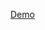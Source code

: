 [Demo](https://liascript.github.io/course?https://raw.githubusercontent.com/fjangfaragesh/liaRandomSelector/master/demo.md)
